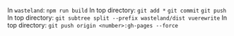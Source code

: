 In `wasteland`: `npm run build`
In top directory: `git add *` `git commit` `git push`
In top directory: `git subtree split --prefix wasteland/dist vuerewrite`
In top directory: `git push origin <number>:gh-pages --force`